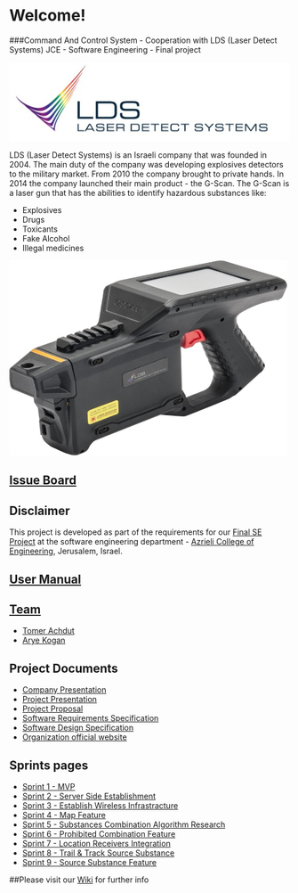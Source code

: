 # Welcome!
###Command And Control System - Cooperation with LDS (Laser Detect Systems)
JCE - Software Engineering - Final project

![Project Logo](https://github.com/aryeko/CommandAndControlSystem-LDS/blob/master/Documents/Pictures/LDS/LDS%20logo.jpg)

LDS (Laser Detect Systems) is an Israeli company that was founded in 2004. The main duty of the company was developing explosives detectors to the military market.
From 2010 the company brought to private hands.
In 2014 the company launched their main product - the G-Scan.
The G-Scan is a laser gun that has the abilities to identify hazardous substances like:
* Explosives
* Drugs
* Toxicants
* Fake Alcohol
* Illegal medicines

<img src="https://github.com/aryeko/CommandAndControlSystem-LDS/blob/master/Documents/Pictures/LDS/G-scan.jpg" width="500" height="350" />

## [Issue Board](https://waffle.io/aryeko/CommandAndControlSystem-LDS)

## Disclaimer
This project is developed as part of the requirements for our [Final SE Project](http://projects.jce.ac.il/moodle/) at the software engineering department - [Azrieli College of Engineering](http://www.jce.ac.il/), Jerusalem, Israel.

## [User Manual](https://github.com/aryeko/CommandAndControlSystem-LDS/wiki/user-manual)

## [Team](https://github.com/aryeko/CommandAndControlSystem-LDS/wiki/team)
* [Tomer Achdut](https://github.com/tomerach)
* [Arye Kogan](https://github.com/aryeko)

## Project Documents
- [Company Presentation](https://github.com/aryeko/CommandAndControlSystem-LDS/blob/master/Documents/Presentations/g-scan%20opening.pptx)
- [Project Presentation](https://github.com/aryeko/CommandAndControlSystem-LDS/blob/613db2ebb254666b714ccff45ba8dc922abb3771/Documents/Presentations/MVP.pptx)
- [Project Proposal](https://github.com/aryeko/CommandAndControlSystem-LDS/wiki/Proposal)
- [Software Requirements Specification](https://github.com/aryeko/CommandAndControlSystem-LDS/wiki/srs)
- [Software Design Specification](https://github.com/aryeko/CommandAndControlSystem-LDS/wiki/sds)
- [Organization official website](http://laser-detect.com/)

## Sprints pages
- [Sprint 1 - MVP](https://github.com/aryeko/CommandAndControlSystem-LDS/wiki/Sprint-1---MVP)
- [Sprint 2 - Server Side Establishment](https://github.com/aryeko/CommandAndControlSystem-LDS/wiki/Sprint-2)
- [Sprint 3 - Establish Wireless Infrastracture](https://github.com/aryeko/CommandAndControlSystem-LDS/wiki/Sprint-3)
- [Sprint 4 - Map Feature](https://github.com/aryeko/CommandAndControlSystem-LDS/wiki/Sprint-4)
- [Sprint 5 - Substances Combination Algorithm Research](https://github.com/aryeko/CommandAndControlSystem-LDS/wiki/Sprint-5)
- [Sprint 6 - Prohibited Combination Feature](https://github.com/aryeko/CommandAndControlSystem-LDS/wiki/Sprint-6)
- [Sprint 7 - Location Receivers Integration](https://github.com/aryeko/CommandAndControlSystem-LDS/wiki/Sprint-7)
- [Sprint 8 - Trail & Track Source Substance](https://github.com/aryeko/CommandAndControlSystem-LDS/wiki/Sprint-8)
- [Sprint 9 - Source Substance Feature](https://github.com/aryeko/CommandAndControlSystem-LDS/wiki/Sprint-9)


##Please visit our [Wiki](https://github.com/aryeko/CommandAndControlSystem-LDS/wiki) for further info
